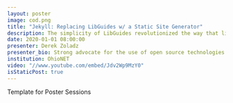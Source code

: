 ```yaml
---
layout: poster
image: cod.png
title: "Jekyll: Replacing LibGuides w/ a Static Site Generator"
description: The simplicity of LibGuides revolutionized the way that librarians create web content for patrons. With this ease of use in content creation, the reduced need for librarians to continue to develop deep technical skills comes as a long-term cost. 
date: 2020-01-01 08:00:00
presenter: Derek Zoladz
presenter_bio: Strong advocate for the use of open source technologies in day-to-day library operations. Heavily involved with ILS system management, data (and metadata) wrangling, server administration, process automation, and a host of other technical odds-and-ends for the Consortium of Ohio Libraries (COOL), Ohio Private Academic Libraries (OPAL), and the Private Academic Library Network of Indiana (PALNI).
institution: OhioNET
video: "//www.youtube.com/embed/Jdv2Wp9MzY0"
isStaticPost: true
---
```


Template for Poster Sessions
